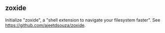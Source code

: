 ## zoxide
Initialize "zoxide", a "shell extension to navigate your filesystem faster".
See <https://github.com/ajeetdsouza/zoxide>.
